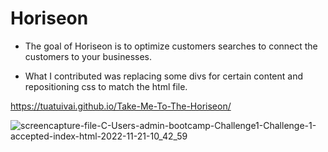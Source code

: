 # Horiseon 

* The goal of Horiseon is to optimize customers searches to connect the customers to your businesses.

* What I contributed was replacing some divs for certain content and repositioning css to match the html file.

https://tuatuivai.github.io/Take-Me-To-The-Horiseon/



![screencapture-file-C-Users-admin-bootcamp-Challenge1-Challenge-1-accepted-index-html-2022-11-21-10_42_59](https://user-images.githubusercontent.com/110849412/203135849-999f1799-8575-4967-8ff7-424830eba3dd.png)
